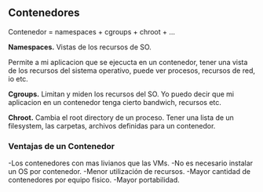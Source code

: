 ## Contenedores
Contenedor = namespaces + cgroups + chroot + ...

**Namespaces.** 
Vistas de los recursos de SO.

Permite a mi aplicacion que se ejecucta en un contenedor, tener una vista de los recursos del sistema operativo, puede ver procesos, recursos de red, io etc.

**Cgroups.**
Limitan y miden los recursos del SO.
Yo puedo decir que mi aplicacion en un contenedor tenga cierto bandwich, recursos etc.

**Chroot.**
Cambia el root directory de un proceso.
Tener una lista de un filesystem, las carpetas, archivos definidas para un contenedor.

### Ventajas de un Contenedor

-Los contenedores con mas livianos que las VMs.
-No es necesario instalar un OS por contenedor.
-Menor utilización de recursos.
-Mayor cantidad de contenedores por equipo fisico.
-Mayor portabilidad.
